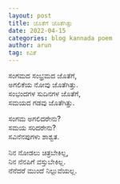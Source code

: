 ```yaml
---
layout: post
title: ಜೊತೆಗೆ ಜೊತೆಗಿತ್ತು
date: 2022-04-15
categories: blog kannada poem
author: arun
tag: ಕವಿತೆ
---
```

ಸಂಗಮದ ಸಂಭ್ರಮದ ಜೊತೆಗೆ,<br>
ಅಗಲಿಕೆಯ ನೋವು  ಜೊತೆಗಿತ್ತು.<br>
ಸಂಭಂದಗಳ ಸುದಿನಗಳ ಜೊತೆಗೆ,<br>
ಸಮಯದ ಗಡವು ಜೊತೆಗಿತ್ತು.<br>

ಸಂಗಮ ಅಗಲಿದರೇನು?<br>
ಸಮಯ ಸರಿದರೇನು?<br>
ಸವಿನೆನಪುಗಳು ಶಾಶ್ವತ.<br>

ನಿನ ನೋಡಲು ಚಿತ್ರಬೇಕಿಲ್ಲ,<br>
ನಿನ ನೆನಪಿಗೆ ವಸ್ತುಬೇಕಿಲ್ಲ.<br>
ನೆನೆದರೆ ಮುಂದೆ ನಿಲ್ಲುವೆಯಲ್ಲ.<br>